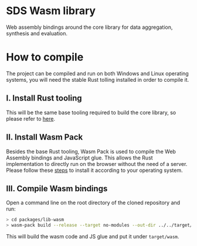 # SDS Wasm library

Web assembly bindings around the core library for data aggregation, synthesis and evaluation.

# How to compile

The project can be compiled and run on both Windows and Linux operating systems, you will need the stable Rust tolling installed in order to compile it.

## I. Install Rust tooling

This will be the same base tooling required to build the core library, so please refer to [here](../core/README.md#i.-install-rust-tooling).

## II. Install Wasm Pack

Besides the base Rust tooling, Wasm Pack is used to compile the Web Assembly bindings and JavaScript glue. This allows the Rust implementation to directly run on the browser without the need of a server. Please follow these [steps](https://rustwasm.github.io/wasm-pack/installer/) to install it according to your operating system.

## III. Compile Wasm bindings

Open a command line on the root directory of the cloned repository and run:

```bash
> cd packages/lib-wasm
> wasm-pack build --release --target no-modules --out-dir ../../target/wasm
```

This will build the wasm code and JS glue and put it under `target/wasm`.
